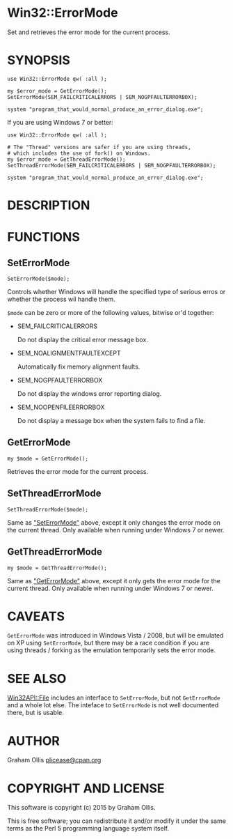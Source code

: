 # Win32::ErrorMode

Set and retrieves the error mode for the current process.

# SYNOPSIS

    use Win32::ErrorMode qw( :all );
    
    my $error_mode = GetErrorMode();
    SetErrorMode(SEM_FAILCRITICALERRORS | SEM_NOGPFAULTERRORBOX);
    
    system "program_that_would_normal_produce_an_error_dialog.exe";

If you are using Windows 7 or better:

    use Win32::ErrorMode qw( :all );
    
    # The "Thread" versions are safer if you are using threads,
    # which includes the use of fork() on Windows.
    my $error_mode = GetThreadErrorMode();
    SetThreadErrorMode(SEM_FAILCRITICALERRORS | SEM_NOGPFAULTERRORBOX);
    
    system "program_that_would_normal_produce_an_error_dialog.exe";

# DESCRIPTION

# FUNCTIONS

## SetErrorMode

    SetErrorMode($mode);

Controls whether Windows will handle the specified type of serious erros 
or whether the process wil handle them.

`$mode` can be zero or more of the following values, bitwise or'd 
together:

- SEM\_FAILCRITICALERRORS

    Do not display the critical error message box.

- SEM\_NOALIGNMENTFAULTEXCEPT

    Automatically fix memory alignment faults.

- SEM\_NOGPFAULTERRORBOX

    Do not display the windows error reporting dialog.

- SEM\_NOOPENFILEERRORBOX

    Do not display a message box when the system fails to find a file.

## GetErrorMode

    my $mode = GetErrorMode();

Retrieves the error mode for the current process.

## SetThreadErrorMode

    SetThreadErrorMode($mode);

Same as ["SetErrorMode"](#seterrormode) above, except it only changes the error mode
on the current thread.  Only available when running under Windows 7 or
newer.

## GetThreadErrorMode

    my $mode = GetThreadErrorMode();

Same as ["GetErrorMode"](#geterrormode) above, except it only gets the error mode
for the current thread.  Only available when running under Windows 7
or newer.

# CAVEATS

`GetErrorMode` was introduced in Windows Vista / 2008, but will be
emulated on XP using `SetErrorMode`, but there may be a race 
condition if you are using threads / forking as the emulation
temporarily sets the error mode.

# SEE ALSO

[Win32API::File](https://metacpan.org/pod/Win32API::File) includes an interface to `SetErrorMode`, but not
`GetErrorMode` and a whole lot else.  The inteface to `SetErrorMode`
is not well documented there, but is usable.

# AUTHOR

Graham Ollis <plicease@cpan.org>

# COPYRIGHT AND LICENSE

This software is copyright (c) 2015 by Graham Ollis.

This is free software; you can redistribute it and/or modify it under
the same terms as the Perl 5 programming language system itself.
